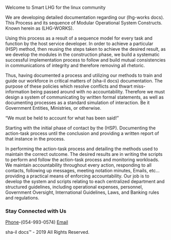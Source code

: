 Welcome to Smart LHG for the linux community

We are developing detailed documentation regarding our (lhg-works docs).
This Process and its sequence of Modular Operational System Constructs.  
Known herein as (LHG-WORKS).

Using this process as a result of a sequence model for every task and function by the host service developer.
In order to achieve a particular (HSP) method, then reusing the steps taken to achieve the desired result, 
as we develop the modules in the construction phase, we build a systematic successful implementation process 
to follow and build mutual consistencies in communications of integrity and therefore removing all rhetoric.

Thus, having documented a process and utilizing our methods to train and guide our workforce in critical matters of (sha-il docs) documentation. The purpose of these policies which resolve conflicts and thwart miss-information being passed around with no accountability. Therefore we must design a system of communicating by written formal statements, as well as documenting processes as a standard simulation of interaction. Be it Government Entities, Ministries, or otherwise.

“We must be held to account for what has been said!”

Starting with the initial phase of contact by the (HSP). Documenting the action-task process until the conclusion and providing a written report of that instance in the process.

In performing the action-task process and detailing the methods used to maintain the correct outcome. 
The desired results are in writing the scripts to perform and follow the action-task process and monitoring workloads. 
We maintain accountability throughout every action, responding to all contacts, following up messages, meeting notation minutes, Emails, etc... providing a practical means of enforcing accountability. Our job is to develop the system and scripts relating to each centralized department and structured guidelines, including operational expenses, personnel, Government Oversight, International Guidelines, Laws, and Banking rules and regulations.




### Stay Connected with Us

[Phone](612-888-5073)-(054-993-0574)
[Email](mobw4u@gmail.com)

sha-il docs™ - 2019 All Rights Reserved.


